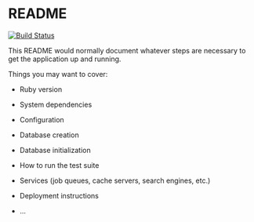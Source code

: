 # README
[![Build Status](https://travis-ci.com/GLMill/wombat_wonders.svg?branch=master)](https://travis-ci.com/GLMill/wombat_wonders)

This README would normally document whatever steps are necessary to get the
application up and running.

Things you may want to cover:

* Ruby version

* System dependencies

* Configuration

* Database creation

* Database initialization

* How to run the test suite

* Services (job queues, cache servers, search engines, etc.)

* Deployment instructions

* ...
